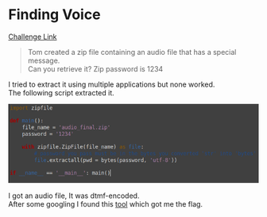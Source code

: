 **Finding Voice**
===================  
[Challenge Link](https://s3-eu-west-1.amazonaws.com/hubchallenges/Forensics/audio_final.zip)  

> Tom created a zip file containing an audio file that has a special message.  
> Can you retrieve it? Zip password is 1234

I tried to extract it using multiple applications but none worked.  
The following script extracted it.

![](images/finding-voice.png)

I got an audio file, It was dtmf-encoded.  
After some googling I found this [tool](https://github.com/ribt/dtmf-decoder) which got me the flag.
